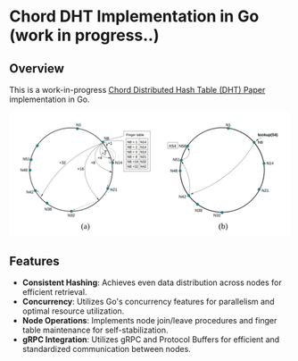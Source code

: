 # Chord DHT Implementation in Go (work in progress..)

## Overview

This is a work-in-progress [Chord Distributed Hash Table (DHT) Paper](https://pdos.csail.mit.edu/papers/ton:chord/paper-ton.pdf) implementation in Go.

<img src="./assets/fig5.png" alt="finger table demo" width="750"/>

## Features

- **Consistent Hashing**: Achieves even data distribution across nodes for efficient retrieval.
- **Concurrency**: Utilizes Go's concurrency features for parallelism and optimal resource utilization.
- **Node Operations**: Implements node join/leave procedures and finger table maintenance for self-stabilization.
- **gRPC Integration**: Utilizes gRPC and Protocol Buffers for efficient and standardized communication between nodes.
